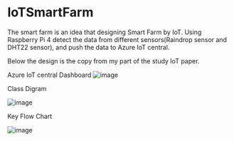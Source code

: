 # IoTSmartFarm
The smart farm is an idea that designing Smart Farm by IoT.  Using Raspberry Pi 4 detect the data from different sensors(Raindrop sensor and DHT22 sensor), and push the data to Azure IoT central.

Below the design is the copy from my part of the study IoT paper.

Azure IoT central Dashboard
![image](https://user-images.githubusercontent.com/183577/148867341-0f4529d4-a226-4086-9e6a-47ecf000a6c6.png)

Class Digram 

![image](https://user-images.githubusercontent.com/183577/148867501-7ef08f6a-d473-467d-86e8-6c319f436ab8.png)

Key Flow Chart

![image](https://user-images.githubusercontent.com/183577/148867549-047558b9-27cc-4198-aca3-d05570694c35.png)

